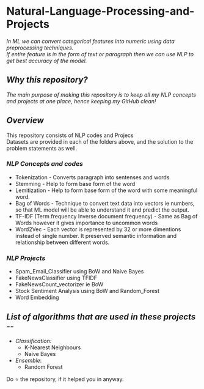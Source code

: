 # Natural-Language-Processing-and-Projects
*In ML we can convert categorical features into numeric using data preprocessing techniques.\
If entire feature is in the form of text or paragraph then we can use NLP to get best accuracy of the model.*

## *Why this repository?*
*The main purpose of making this repository is to keep all my NLP concepts and projects at one place, hence keeping my GitHub clean!*

## *Overview*
This repository consists of NLP codes and Projecs\
Datasets are provided in each of the folders above, and the solution to the problem statements as well.
### *NLP Concepts and codes*
* Tokenization - Converts paragraph into sentenses and words
* Stemming - Help to form base form of the word
* Lemitization - Help to form base form of the word with some meaningful word.
* Bag of Words - Technique to convert text data into vectors ie numbers, so that ML model will be able to understand it and predict the output.
* TF-IDF (Term frequency Inverse document frequency) - Same as Bag of Words however it gives importance to uncommon words
* Word2Vec - Each vector is represented by 32 or more dimentions instead of single number. It preserved semantic information and relationship between different words.

### *NLP Projects*
* Spam_Email_Classifier using BoW and Naive Bayes
* FakeNewsClassifier using TFIDF
* FakeNewsCount_vectorizer ie BoW
* Stock Sentiment Analysis using BoW and Random_Forest
* Word Embedding

## *List of algorithms that are used in these projects --*
* *Classification:*
  * K-Nearest Neighbours
  * Naive Bayes
* *Ensemble*:
  * Random Forest


Do ⭐ the repository, if it helped you in anyway.


